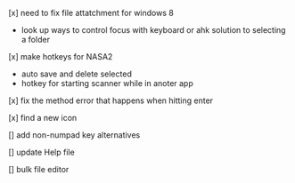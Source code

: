 [x] need to fix file attatchment for windows 8
- look up ways to control focus with keyboard or ahk solution to selecting a folder

[x] make hotkeys for NASA2
- auto save and delete selected
- hotkey for starting scanner while in anoter app

[x] fix the method error that happens when hitting enter

[x] find a new icon

[] add non-numpad key alternatives

[] update Help file

[] bulk file editor